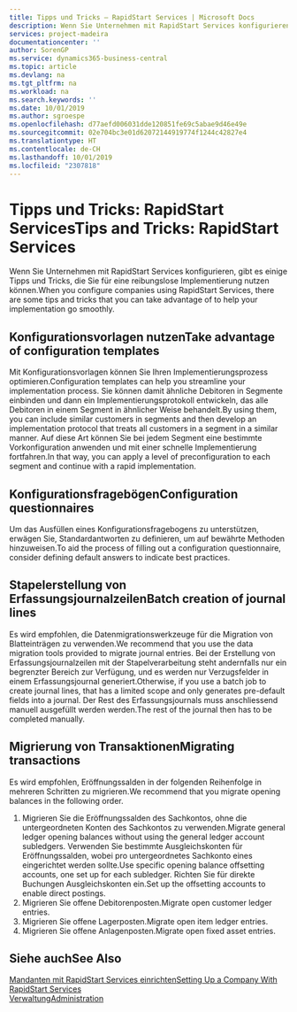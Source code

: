 ```yaml
---
title: Tipps und Tricks – RapidStart Services | Microsoft Docs
description: Wenn Sie Unternehmen mit RapidStart Services konfigurieren, gibt es einige Tipps und Tricks, die Sie für eine reibungslose Implementierung nutzen können.
services: project-madeira
documentationcenter: ''
author: SorenGP
ms.service: dynamics365-business-central
ms.topic: article
ms.devlang: na
ms.tgt_pltfrm: na
ms.workload: na
ms.search.keywords: ''
ms.date: 10/01/2019
ms.author: sgroespe
ms.openlocfilehash: d77aefd006031dde120851fe69c5abae9d46e49e
ms.sourcegitcommit: 02e704bc3e01d62072144919774f1244c42827e4
ms.translationtype: HT
ms.contentlocale: de-CH
ms.lasthandoff: 10/01/2019
ms.locfileid: "2307818"
---
```

# <a name="tips-and-tricks-rapidstart-services"></a><span data-ttu-id="6575c-103">Tipps und Tricks: RapidStart Services</span><span class="sxs-lookup"><span data-stu-id="6575c-103">Tips and Tricks: RapidStart Services</span></span>
<span data-ttu-id="6575c-104">Wenn Sie Unternehmen mit RapidStart Services konfigurieren, gibt es einige Tipps und Tricks, die Sie für eine reibungslose Implementierung nutzen können.</span><span class="sxs-lookup"><span data-stu-id="6575c-104">When you configure companies using RapidStart Services, there are some tips and tricks that you can take advantage of to help your implementation go smoothly.</span></span>  

## <a name="take-advantage-of-configuration-templates"></a><span data-ttu-id="6575c-105">Konfigurationsvorlagen nutzen</span><span class="sxs-lookup"><span data-stu-id="6575c-105">Take advantage of configuration templates</span></span>  
<span data-ttu-id="6575c-106">Mit Konfigurationsvorlagen können Sie Ihren Implementierungsprozess optimieren.</span><span class="sxs-lookup"><span data-stu-id="6575c-106">Configuration templates can help you streamline your implementation process.</span></span> <span data-ttu-id="6575c-107">Sie können damit ähnliche Debitoren in Segmente einbinden und dann ein Implementierungsprotokoll entwickeln, das alle Debitoren in einem Segment in ähnlicher Weise behandelt.</span><span class="sxs-lookup"><span data-stu-id="6575c-107">By using them, you can include similar customers in segments and then develop an implementation protocol that treats all customers in a segment in a similar manner.</span></span> <span data-ttu-id="6575c-108">Auf diese Art können Sie bei jedem Segment eine bestimmte Vorkonfiguration anwenden und mit einer schnelle Implementierung fortfahren.</span><span class="sxs-lookup"><span data-stu-id="6575c-108">In that way, you can apply a level of preconfiguration to each segment and continue with a rapid implementation.</span></span>  

## <a name="configuration-questionnaires"></a><span data-ttu-id="6575c-109">Konfigurationsfragebögen</span><span class="sxs-lookup"><span data-stu-id="6575c-109">Configuration questionnaires</span></span>  
<span data-ttu-id="6575c-110">Um das Ausfüllen eines Konfigurationsfragebogens zu unterstützen, erwägen Sie, Standardantworten zu definieren, um auf bewährte Methoden hinzuweisen.</span><span class="sxs-lookup"><span data-stu-id="6575c-110">To aid the process of filling out a configuration questionnaire, consider defining default answers to indicate best practices.</span></span>  

## <a name="batch-creation-of-journal-lines"></a><span data-ttu-id="6575c-111">Stapelerstellung von Erfassungsjournalzeilen</span><span class="sxs-lookup"><span data-stu-id="6575c-111">Batch creation of journal lines</span></span>  
<span data-ttu-id="6575c-112">Es wird empfohlen, die Datenmigrationswerkzeuge für die Migration von Blatteinträgen zu verwenden.</span><span class="sxs-lookup"><span data-stu-id="6575c-112">We recommend that you use the data migration tools provided to migrate journal entries.</span></span> <span data-ttu-id="6575c-113">Bei der Erstellung von Erfassungsjournalzeilen mit der Stapelverarbeitung steht andernfalls nur ein begrenzter Bereich zur Verfügung, und es werden nur Verzugsfelder in einem Erfassungsjournal generiert.</span><span class="sxs-lookup"><span data-stu-id="6575c-113">Otherwise, if you use a batch job to create journal lines, that has a limited scope and only generates pre-default fields into a journal.</span></span> <span data-ttu-id="6575c-114">Der Rest des Erfassungsjournals muss anschliessend manuell ausgefüllt werden werden.</span><span class="sxs-lookup"><span data-stu-id="6575c-114">The rest of the journal then has to be completed manually.</span></span>  

## <a name="migrating-transactions"></a><span data-ttu-id="6575c-115">Migrierung von Transaktionen</span><span class="sxs-lookup"><span data-stu-id="6575c-115">Migrating transactions</span></span>  
<span data-ttu-id="6575c-116">Es wird empfohlen, Eröffnungssalden in der folgenden Reihenfolge in mehreren Schritten zu migrieren.</span><span class="sxs-lookup"><span data-stu-id="6575c-116">We recommend that you migrate opening balances in the following order.</span></span>  

1.  <span data-ttu-id="6575c-117">Migrieren Sie die Eröffnungssalden des Sachkontos, ohne die untergeordneten Konten des Sachkontos zu verwenden.</span><span class="sxs-lookup"><span data-stu-id="6575c-117">Migrate general ledger opening balances without using the general ledger account subledgers.</span></span> <span data-ttu-id="6575c-118">Verwenden Sie bestimmte Ausgleichskonten für Eröffnungssalden, wobei pro untergeordnetes Sachkonto eines eingerichtet werden sollte.</span><span class="sxs-lookup"><span data-stu-id="6575c-118">Use specific opening balance offsetting accounts, one set up for each subledger.</span></span> <span data-ttu-id="6575c-119">Richten Sie für direkte Buchungen Ausgleichskonten ein.</span><span class="sxs-lookup"><span data-stu-id="6575c-119">Set up the offsetting accounts to enable direct postings.</span></span>  
2.  <span data-ttu-id="6575c-120">Migrieren Sie offene Debitorenposten.</span><span class="sxs-lookup"><span data-stu-id="6575c-120">Migrate open customer ledger entries.</span></span>  
3.  <span data-ttu-id="6575c-121">Migrieren Sie offene Lagerposten.</span><span class="sxs-lookup"><span data-stu-id="6575c-121">Migrate open item ledger entries.</span></span>  
4.  <span data-ttu-id="6575c-122">Migrieren Sie offene Anlagenposten.</span><span class="sxs-lookup"><span data-stu-id="6575c-122">Migrate open fixed asset entries.</span></span>  

## <a name="see-also"></a><span data-ttu-id="6575c-123">Siehe auch</span><span class="sxs-lookup"><span data-stu-id="6575c-123">See Also</span></span>  
[<span data-ttu-id="6575c-124">Mandanten mit RapidStart Services einrichten</span><span class="sxs-lookup"><span data-stu-id="6575c-124">Setting Up a Company With RapidStart Services</span></span>](admin-set-up-a-company-with-rapidstart.md)  
[<span data-ttu-id="6575c-125">Verwaltung</span><span class="sxs-lookup"><span data-stu-id="6575c-125">Administration</span></span>](admin-setup-and-administration.md)
